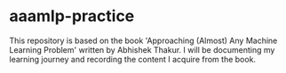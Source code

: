 # aaamlp-practice
This repository is based on the book 'Approaching (Almost) Any Machine Learning Problem' written by Abhishek Thakur. I will be documenting my learning journey and recording the content I acquire from the book.
